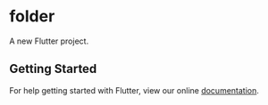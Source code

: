 # folder

A new Flutter project.

## Getting Started

For help getting started with Flutter, view our online
[documentation](https://flutter.io/).
